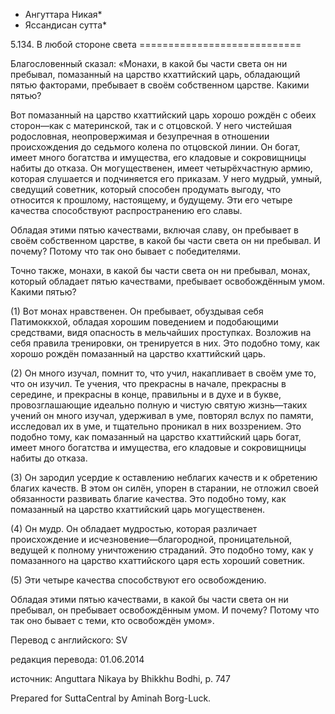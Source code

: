 * Ангуттара Никая*
* Яссандисан сутта*

5\.134\. В любой стороне света
\=\=\=\=\=\=\=\=\=\=\=\=\=\=\=\=\=\=\=\=\=\=\=\=\=\=\=\=

Благословенный сказал: «Монахи, в какой бы части света он ни пребывал, помазанный на царство кхаттийский царь, обладающий пятью факторами, пребывает в своём собственном царстве\. Какими пятью?

Вот помазанный на царство кхаттийский царь хорошо рождён с обеих сторон—как с материнской, так и с отцовской\. У него чистейшая родословная, неопровержимая и безупречная в отношении происхождения до седьмого колена по отцовской линии\. Он богат, имеет много богатства и имущества, его кладовые и сокровищницы набиты до отказа\. Он могущественен, имеет четырёхчастную армию, которая слушается и подчиняется его приказам\. У него мудрый, умный, сведущий советник, который способен продумать выгоду, что относится к прошлому, настоящему, и будущему\. Эти его четыре качества способствуют распространению его славы\.

Обладая этими пятью качествами, включая славу, он пребывает в своём собственном царстве, в какой бы части света он ни пребывал\. И почему? Потому что так оно бывает с победителями\.

Точно также, монахи, в какой бы части света он ни пребывал, монах, который обладает пятью качествами, пребывает освобождённым умом\. Какими пятью?

\(1\) Вот монах нравственен\. Он пребывает, обуздывая себя Патимоккхой, обладая хорошим поведением и подобающими средствами, видя опасность в мельчайших проступках\. Возложив на себя правила тренировки, он тренируется в них\. Это подобно тому, как хорошо рождён помазанный на царство кхаттийский царь\.

\(2\) Он много изучал, помнит то, что учил, накапливает в своём уме то, что он изучил\. Те учения, что прекрасны в начале, прекрасны в середине, и прекрасны в конце, правильны и в духе и в букве, провозглашающие идеально полную и чистую святую жизнь—таких учений он много изучал, удерживал в уме, повторял вслух по памяти, исследовал их в уме, и тщательно проникал в них воззрением\. Это подобно тому, как помазанный на царство кхаттийский царь богат, имеет много богатства и имущества, его кладовые и сокровищницы набиты до отказа\.

\(3\) Он зародил усердие к оставлению неблагих качеств и к обретению благих качеств\. В этом он силён, упорен в старании, не отложил своей обязанности развивать благие качества\. Это подобно тому, как помазанный на царство кхаттийский царь могущественен\.

\(4\) Он мудр\. Он обладает мудростью, которая различает происхождение и исчезновение—благородной, проницательной, ведущей к полному уничтожению страданий\. Это подобно тому, как у помазанного на царство кхаттийского царя есть хороший советник\.

\(5\) Эти четыре качества способствуют его освобождению\.

Обладая этими пятью качествами, в какой бы части света он ни пребывал, он пребывает освобождённым умом\. И почему? Потому что так оно бывает с теми, кто освобождён умом»\.

Перевод с английского: SV

редакция перевода: 01\.06\.2014

источник: Anguttara Nikaya by Bhikkhu Bodhi, p\. 747

Prepared for SuttaCentral by Aminah Borg\-Luck\.